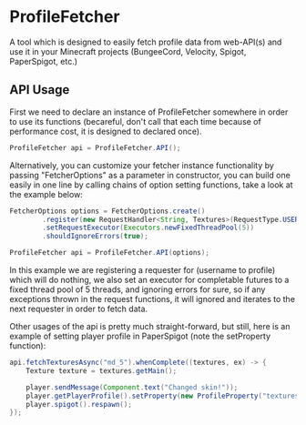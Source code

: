# ProfileFetcher
A tool which is designed to easily fetch profile data from web-API(s) and use it in your Minecraft projects (BungeeCord, Velocity, Spigot, PaperSpigot, etc.)

## API Usage
First we need to declare an instance of ProfileFetcher somewhere in order to use its functions (becareful, don't call that each time because of performance cost, it is designed to declared once).
```java
ProfileFetcher api = ProfileFetcher.API();
```
Alternatively, you can customize your fetcher instance functionality by passing "FetcherOptions" as a parameter in constructor, you can build one easily in one line by calling chains of option setting functions, take a look at the example below:
```java
FetcherOptions options = FetcherOptions.create()
        .register(new RequestHandler<String, Textures>(RequestType.USERNAME_TO_PROFILE, username -> null, 2000))
        .setRequestExecutor(Executors.newFixedThreadPool(5))
        .shouldIgnoreErrors(true);

ProfileFetcher api = ProfileFetcher.API(options);
```
In this example we are registering a requester for (username to profile) which will do nothing, we also set an executor for completable futures to a fixed thread pool of 5 threads, and ignoring errors for sure, so if any exceptions thrown in the request functions, it will ignored and iterates to the next requester in order to fetch data.

Other usages of the api is pretty much straight-forward, but still, here is an example of setting player profile in PaperSpigot (note the setProperty function):
```java
api.fetchTexturesAsync("md_5").whenComplete((textures, ex) -> {
    Texture texture = textures.getMain();

    player.sendMessage(Component.text("Changed skin!"));
    player.getPlayerProfile().setProperty(new ProfileProperty("textures", texture.value, texture.signature));
    player.spigot().respawn();
});
```
